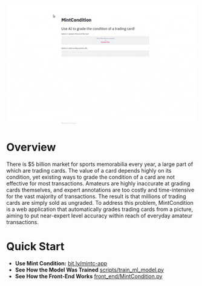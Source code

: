 <p align="center">
<img src = "mint_condition_readme_demo.gif" size="130%">
</center>

# Overview
There is $5 billion market for sports memorabilia every year, a large part of which are trading cards. The value of a card depends highly on its condition, yet existing ways to grade the condition of a card are not effective for most transactions. Amateurs are highly inaccurate at grading cards themselves, and expert annotations are too costly and time-intensive for the vast majority of transactions. The result is that millions of trading cards are simply sold as ungraded. To address this problem, MintCondition is a web application that automatically grades trading cards from a picture, aiming to put near-expert level accuracy within reach of everyday amateur transactions.

# Quick Start
* **Use Mint Condition:** [bit.ly/mintc-app](bit.ly/mintc-app)
* **See How the Model Was Trained** [scripts/train_ml_model.py](scripts/train_ml_model.py)
* **See How the Front-End Works** [front_end/MintCondition.py](front_end/MintCondition.py)
